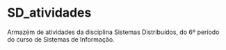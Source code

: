 # SD_atividades
Armazém de atividades da disciplina Sistemas Distribuídos, do 6º período do curso de Sistemas de Informação.
